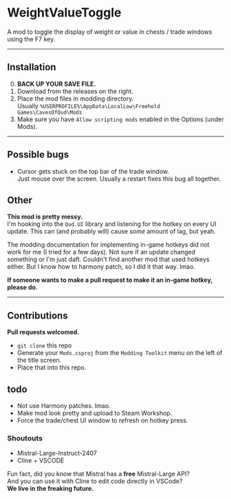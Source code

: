 # WeightValueToggle

A mod to toggle the display of weight or value in chests / trade windows using the F7 key.

--- 

<h2>Installation</h2>

0. **BACK UP YOUR SAVE FILE.**
1. Download from the releases on the right.
2. Place the mod files in modding directory.  
Usually `%USERPROFILE%\AppData\LocalLow\Freehold Games\CavesOfQud\Mods`
3. Make sure you have `Allow scripting mods` enabled in the Options (under Mods).

---

<h2>Possible bugs</h2>

- Cursor gets stuck on the top bar of the trade window.  
Just mouse over the screen. Usually a restart fixes this bug all together.

<h2>Other</h2>

**This mod is pretty messy.**  
I'm hooking into the `Qud.UI` library and listening for the hotkey on every UI update. This can (and probably will) cause *some* amount of lag, but yeah.

The modding documentation for implementing in-game hotkeys did not work for me (I tried for a few days). Not sure if an update changed something or I'm just daft. Couldn't find another mod that used hotkeys either. But I know how to harmony patch, so I did it that way. lmao.

**If someone wants to make a pull request to make it an in-game hotkey, please do.**

---

<h2>Contributions</h2>

**Pull requests welcomed.**  
- `git clone` this repo
- Generate your `Mods.csproj` from the `Modding Toolkit` menu on the left of the title screen.
- Place that into this repo.

<h2>todo</h2>

- Not use Harmony patches. lmao.
- Make mod look pretty and upload to Steam Workshop.
- Force the trade/chest UI window to refresh on hotkey press.

<h3>Shoutouts</h3>

- Mistral-Large-Instruct-2407
- Cline + VSCODE  

Fun fact, did you know that Mistral has a **free** Mistral-Large API?  
And you can use it with Cline to edit code directly in VSCode?  
**We live in the freaking future.**
